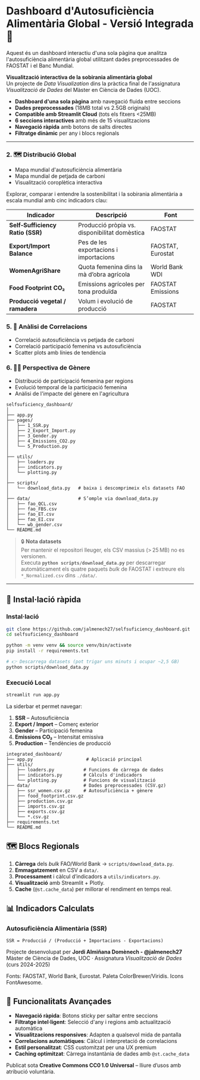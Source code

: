 # Dashboard d'Autosuficiència Alimentària Global - Versió Integrada 🌾

Aquest és un dashboard interactiu d'una sola pàgina que analitza l'autosuficiència alimentària global utilitzant dades preprocessades de FAOSTAT i el Banc Mundial.

**Visualització interactiva de la sobirania alimentària global**  
Un projecte de *Data Visualization* dins la pràctica final de l'assignatura *Visualització de Dades* del Màster en Ciència de Dades (UOC).

- **Dashboard d'una sola pàgina** amb navegació fluida entre seccions
- **Dades preprocessades** (18MB total vs 2.5GB originals) 
- **Compatible amb Streamlit Cloud** (tots els fitxers <25MB)
- **6 seccions interactives** amb més de 15 visualitzacions
- **Navegació ràpida** amb botons de salts directes
- **Filtratge dinàmic** per any i blocs regionals

---

### 2. 🗺️ Distribució Global  
- Mapa mundial d'autosuficiència alimentària
- Mapa mundial de petjada de carboni
- Visualització coroplètica interactiva

Explorar, comparar i entendre la sostenibilitat i la sobirania alimentària a escala mundial amb cinc indicadors clau:

| Indicador | Descripció | Font |
|-----------|------------|------|
| **Self‑Sufficiency Ratio (SSR)** | Producció pròpia vs. disponibilitat domèstica | FAOSTAT |
| **Export/Import Balance** | Pes de les exportacions i importacions | FAOSTAT, Eurostat |
| **WomenAgriShare** | Quota femenina dins la mà d’obra agrícola | World Bank WDI |
| **Food Footprint CO₂** | Emissions agrícoles per tona produïda | FAOSTAT Emissions |
| **Producció vegetal / ramadera** | Volum i evolució de producció | FAOSTAT |

### 5. 🔗 Anàlisi de Correlacions
- Correlació autosuficiència vs petjada de carboni
- Correlació participació femenina vs autosuficiència  
- Scatter plots amb línies de tendència

### 6. 👩‍🌾 Perspectiva de Gènere
- Distribució de participació femenina per regions
- Evolució temporal de la participació femenina
- Anàlisi de l'impacte del gènere en l'agricultura

```
selfsuficiency_dashboard/
│
├── app.py
├── pages/                 
│   ├── 1_SSR.py
│   ├── 2_Export_Import.py
│   ├── 3_Gender.py
│   ├── 4_Emissions_CO2.py
│   └── 5_Production.py
│
├── utils/                 
│   ├── loaders.py
│   ├── indicators.py
│   └── plotting.py
│
├── scripts/               
│   └── download_data.py   # baixa i descomprimeix els datasets FAO
│
├── data/                  # S’omple via download_data.py
│   ├── fao_QCL.csv
│   ├── fao_FBS.csv
│   ├── fao_ET.csv
│   ├── fao_EI.csv
│   └── wb_gender.csv
└── README.md
```

> 🔒 **Nota datasets**  
> Per mantenir el repositori lleuger, els CSV massius (> 25 MB) no es versionen.  
> Executa **`python scripts/download_data.py`** per descarregar automàticament els quatre paquets *bulk* de FAOSTAT i extreure els `*_Normalized.csv` dins `./data/`.

---

## 🚀 Instal·lació ràpida

### Instal·lació
```bash
git clone https://github.com/jalmenech27/selfsuficiency_dashboard.git
cd selfsuficiency_dashboard

python -m venv venv && source venv/bin/activate   
pip install -r requirements.txt

# 👉 Descarrega datasets (pot trigar uns minuts i ocupar ~2,5 GB)
python scripts/download_data.py
```

### Execució Local
```bash
streamlit run app.py
```

La siderbar et permet navegar:

1. **SSR** – Autosuficiència  
2. **Export / Import** – Comerç exterior  
3. **Gender** – Participació femenina  
4. **Emissions CO₂** – Intensitat emissiva  
5. **Production** – Tendències de producció  

```
integrated_dashboard/
├── app.py                    # Aplicació principal
├── utils/
│   ├── loaders.py           # Funcions de càrrega de dades
│   ├── indicators.py        # Càlculs d'indicadors
│   └── plotting.py          # Funcions de visualització
├── data/                    # Dades preprocessades (CSV.gz)
│   ├── ssr_women.csv.gz     # Autosuficiència + gènere
│   ├── food_footprint.csv.gz
│   ├── production.csv.gz
│   ├── imports.csv.gz
│   ├── exports.csv.gz
│   └── *.csv.gz
├── requirements.txt
└── README.md
```

## 🗺️ Blocs Regionals

1. **Càrrega** dels *bulk* FAO/World Bank → `scripts/download_data.py`.  
2. **Emmagatzement** en CSV a `data/`.  
3. **Processament** i càlcul d’indicadors a `utils/indicators.py`.  
4. **Visualització** amb Streamlit + Plotly.  
5. **Cache** (`@st.cache_data`) per millorar el rendiment en temps real.

## 📊 Indicadors Calculats

### Autosuficiència Alimentària (SSR)
```
SSR = Producció / (Producció + Importacions - Exportacions)
```

Projecte desenvolupat per **Jordi Almiñana Domènech - @jalmenech27**  
Màster de Ciència de Dades, UOC · Assignatura *Visualització de Dades* (curs 2024-2025)

Fonts: FAOSTAT, World Bank, Eurostat. Paleta ColorBrewer/Viridis. Icons FontAwesome.

## 🎨 Funcionalitats Avançades

- **Navegació ràpida**: Botons sticky per saltar entre seccions
- **Filtratge intel·ligent**: Selecció d'any i regions amb actualització automàtica
- **Visualitzacions responsives**: Adapten a qualsevol mida de pantalla
- **Correlacions automàtiques**: Càlcul i interpretació de correlacions
- **Estil personalitzat**: CSS customitzat per una UX premium
- **Caching optimitzat**: Càrrega instantània de dades amb `@st.cache_data`

Publicat sota **Creative Commons CC0 1.0 Universal** – lliure d’usos amb atribució voluntària.
